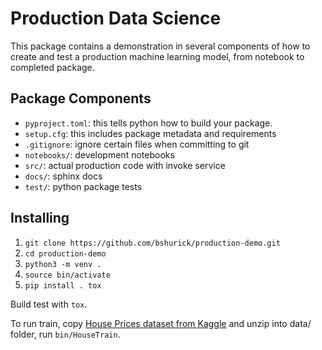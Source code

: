 # Production Data Science
This package contains a demonstration in several 
components of how to create and test a production 
machine learning model, from notebook to completed package.

## Package Components
* `pyproject.toml`: this tells python how to build your package. 
* `setup.cfg`: this includes package metadata and requirements
* `.gitignore`: ignore certain files when committing to git
* `notebooks/`: development notebooks 
* `src/`: actual production code with invoke service
* `docs/`: sphinx docs
* `test/`: python package tests 

## Installing 
1. `git clone https://github.com/bshurick/production-demo.git`  
2. `cd production-demo`  
3. `python3 -m venv .`  
4. `source bin/activate`  
5. `pip install . tox`  

Build test with `tox`.

To run train, copy [House Prices dataset from Kaggle](https://www.kaggle.com/c/house-prices-advanced-regression-techniques/data)
and unzip into data/ folder, run `bin/HouseTrain`.
